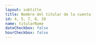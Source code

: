 ```yaml
---
layout: subtitle
title: Nombre del titular de la cuenta
id: 4, 5, 7, 8, 10
name: titularName
dateCheckbox: false
hourCheckbox: false
---
```

